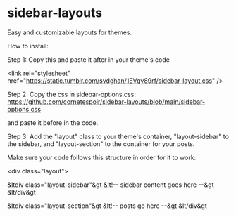 # sidebar-layouts
Easy and customizable layouts for themes.

How to install:

Step 1:
Copy this and paste it after <head> in your theme's code

 &lt;link rel="stylesheet" href="https://static.tumblr.com/svdghan/1EVqy89rf/sidebar-layout.css" /&gt;

Step 2: 
Copy the css in sidebar-options.css: https://github.com/cornetespoir/sidebar-layouts/blob/main/sidebar-options.css
  
and paste it before </style> in the code.

Step 3:
Add the "layout" class to your theme's container, "layout-sidebar" to the sidebar, and "layout-section" to the container for your posts.

Make sure your code follows this structure in order for it to work:

 &lt;div class="layout"&gt;

&ltdiv class="layout-sidebar"&gt
&lt!-- sidebar content goes here --&gt
&lt/div&gt

&ltdiv class="layout-section"&gt
  &lt!-- posts go here --&gt
  &lt/div&gt
